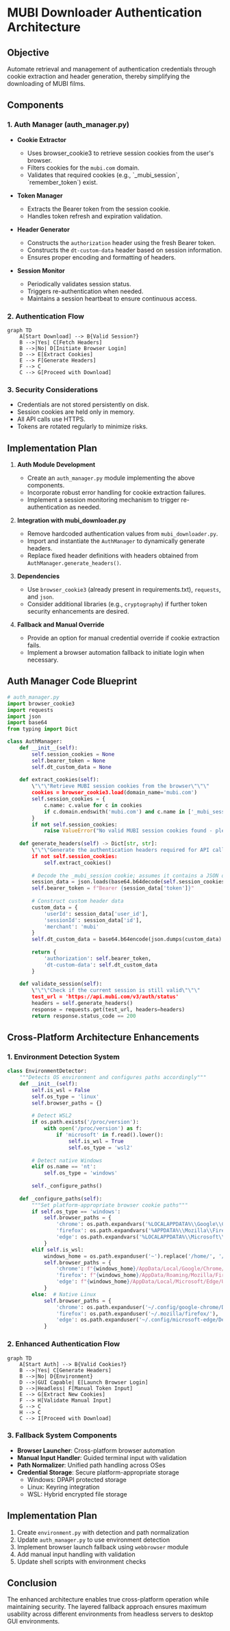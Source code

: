 # MUBI Downloader Authentication Architecture

## Objective
Automate retrieval and management of authentication credentials through cookie extraction and header generation, thereby simplifying the downloading of MUBI films.

## Components

### 1. Auth Manager (auth_manager.py)
- **Cookie Extractor**
  - Uses browser_cookie3 to retrieve session cookies from the user's browser.
  - Filters cookies for the `mubi.com` domain.
  - Validates that required cookies (e.g., \`_mubi_session\`, \`remember_token\`) exist.

- **Token Manager**
  - Extracts the Bearer token from the session cookie.
  - Handles token refresh and expiration validation.

- **Header Generator**
  - Constructs the `authorization` header using the fresh Bearer token.
  - Constructs the `dt-custom-data` header based on session information.
  - Ensures proper encoding and formatting of headers.

- **Session Monitor**
  - Periodically validates session status.
  - Triggers re-authentication when needed.
  - Maintains a session heartbeat to ensure continuous access.

### 2. Authentication Flow

```mermaid
graph TD
    A[Start Download] --> B{Valid Session?}
    B -->|Yes| C[Fetch Headers]
    B -->|No| D[Initiate Browser Login]
    D --> E[Extract Cookies]
    E --> F[Generate Headers]
    F --> C
    C --> G[Proceed with Download]
```

### 3. Security Considerations
- Credentials are not stored persistently on disk.
- Session cookies are held only in memory.
- All API calls use HTTPS.
- Tokens are rotated regularly to minimize risks.

## Implementation Plan

1. **Auth Module Development**
    - Create an `auth_manager.py` module implementing the above components.
    - Incorporate robust error handling for cookie extraction failures.
    - Implement a session monitoring mechanism to trigger re-authentication as needed.

2. **Integration with mubi_downloader.py**
    - Remove hardcoded authentication values from `mubi_downloader.py`.
    - Import and instantiate the `AuthManager` to dynamically generate headers.
    - Replace fixed header definitions with headers obtained from `AuthManager.generate_headers()`.

3. **Dependencies**
    - Use `browser_cookie3` (already present in requirements.txt), `requests`, and `json`.
    - Consider additional libraries (e.g., `cryptography`) if further token security enhancements are desired.

4. **Fallback and Manual Override**
    - Provide an option for manual credential override if cookie extraction fails.
    - Implement a browser automation fallback to initiate login when necessary.

## Auth Manager Code Blueprint

```python
# auth_manager.py
import browser_cookie3
import requests
import json
import base64
from typing import Dict

class AuthManager:
    def __init__(self):
        self.session_cookies = None
        self.bearer_token = None
        self.dt_custom_data = None
        
    def extract_cookies(self):
        \"\"\"Retrieve MUBI session cookies from the browser\"\"\"
        cookies = browser_cookie3.load(domain_name='mubi.com')
        self.session_cookies = {
            c.name: c.value for c in cookies
            if c.domain.endswith('mubi.com') and c.name in ['_mubi_session', 'remember_token']
        }
        if not self.session_cookies:
            raise ValueError("No valid MUBI session cookies found - please log in via your browser.")
    
    def generate_headers(self) -> Dict[str, str]:
        \"\"\"Generate the authentication headers required for API calls\"\"\"
        if not self.session_cookies:
            self.extract_cookies()
            
        # Decode the _mubi_session cookie; assumes it contains a JSON object with token info.
        session_data = json.loads(base64.b64decode(self.session_cookies['_mubi_session']))
        self.bearer_token = f"Bearer {session_data['token']}"
        
        # Construct custom header data
        custom_data = {
            'userId': session_data['user_id'],
            'sessionId': session_data['id'],
            'merchant': 'mubi'
        }
        self.dt_custom_data = base64.b64encode(json.dumps(custom_data).encode()).decode()
        
        return {
            'authorization': self.bearer_token,
            'dt-custom-data': self.dt_custom_data
        }
    
    def validate_session(self):
        \"\"\"Check if the current session is still valid\"\"\"
        test_url = 'https://api.mubi.com/v3/auth/status'
        headers = self.generate_headers()
        response = requests.get(test_url, headers=headers)
        return response.status_code == 200
```

## Cross-Platform Architecture Enhancements

### 1. Environment Detection System
```python
class EnvironmentDetector:
    """Detects OS environment and configures paths accordingly"""
    def __init__(self):
        self.is_wsl = False
        self.os_type = 'linux'
        self.browser_paths = {}
        
        # Detect WSL2
        if os.path.exists('/proc/version'):
            with open('/proc/version') as f:
                if 'microsoft' in f.read().lower():
                    self.is_wsl = True
                    self.os_type = 'wsl2'
                    
        # Detect native Windows
        elif os.name == 'nt':
            self.os_type = 'windows'
            
        self._configure_paths()
        
    def _configure_paths(self):
        """Set platform-appropriate browser cookie paths"""
        if self.os_type == 'windows':
            self.browser_paths = {
                'chrome': os.path.expandvars('%LOCALAPPDATA%\\Google\\Chrome\\User Data\\Default\\Cookies'),
                'firefox': os.path.expandvars('%APPDATA%\\Mozilla\\Firefox\\Profiles'),
                'edge': os.path.expandvars('%LOCALAPPDATA%\\Microsoft\\Edge\\User Data\\Default\\Cookies')
            }
        elif self.is_wsl:
            windows_home = os.path.expanduser('~').replace('/home/', '/mnt/c/Users/')
            self.browser_paths = {
                'chrome': f"{windows_home}/AppData/Local/Google/Chrome/User Data/Default/Cookies",
                'firefox': f"{windows_home}/AppData/Roaming/Mozilla/Firefox/Profiles",
                'edge': f"{windows_home}/AppData/Local/Microsoft/Edge/User Data/Default/Cookies"
            }
        else:  # Native Linux
            self.browser_paths = {
                'chrome': os.path.expanduser('~/.config/google-chrome/Default/Cookies'),
                'firefox': os.path.expanduser('~/.mozilla/firefox/'),
                'edge': os.path.expanduser('~/.config/microsoft-edge/Default/Cookies')
            }
```

### 2. Enhanced Authentication Flow
```mermaid
graph TD
    A[Start Auth] --> B{Valid Cookies?}
    B -->|Yes| C[Generate Headers]
    B -->|No| D{Environment}
    D -->|GUI Capable| E[Launch Browser Login]
    D -->|Headless| F[Manual Token Input]
    E --> G[Extract New Cookies]
    F --> H[Validate Manual Input]
    G --> C
    H --> C
    C --> I[Proceed with Download]
```

### 3. Fallback System Components
- **Browser Launcher**: Cross-platform browser automation
- **Manual Input Handler**: Guided terminal input with validation
- **Path Normalizer**: Unified path handling across OSes
- **Credential Storage**: Secure platform-appropriate storage
  - Windows: DPAPI protected storage
  - Linux: Keyring integration
  - WSL: Hybrid encrypted file storage

## Implementation Plan
1. Create `environment.py` with detection and path normalization
2. Update `auth_manager.py` to use environment detection
3. Implement browser launch fallback using `webbrowser` module
4. Add manual input handling with validation
5. Update shell scripts with environment checks

## Conclusion
The enhanced architecture enables true cross-platform operation while maintaining security. The layered fallback approach ensures maximum usability across different environments from headless servers to desktop GUI environments.
